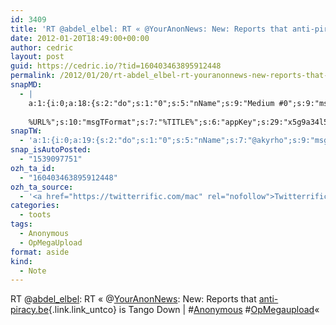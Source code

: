 ```yaml
---
id: 3409
title: 'RT @abdel_elbel: RT « @YourAnonNews: New: Reports that anti-piracy.be is Tango Down | #Anonymous #OpMegaupload »'
date: 2012-01-20T18:49:00+00:00
author: cedric
layout: post
guid: https://cedric.io/?tid=160403463895912448
permalink: /2012/01/20/rt-abdel_elbel-rt-youranonnews-new-reports-that-anti-piracy-be-is-tango-down-anonymous-opmegaupload/
snapMD:
  - |
    a:1:{i:0;a:18:{s:2:"do";s:1:"0";s:5:"nName";s:9:"Medium #0";s:9:"msgFormat";s:19:"%FULLTEXT%
    
    %URL%";s:10:"msgTFormat";s:7:"%TITLE%";s:6:"appKey";s:29:"x5g9a34l5z294i5y2q284e4g54454";s:6:"appSec";s:85:"d3h0a44e4s2b4i5u2r234m5f5b4v2l5q2a444h574347464a454x2w20374447494c484b4w2c464f5u2d4z2";s:8:"inclTags";s:1:"1";s:7:"fltrsOn";i:0;s:5:"fltrs";a:0:{}s:7:"proxyOn";i:0;s:7:"useSURL";i:0;s:1:"v";i:350;s:4:"publ";s:1:"0";s:11:"accessToken";s:65:"2353413aa5437433e5648ccf74a16119308317c52d1a24d8ed99f26add037528a";s:12:"appAppUserID";s:65:"104b21fd8da79171a6e7bf800d03b4b761204f242935e05d2d86850a6b1635f77";s:14:"appAppUserName";s:26:"Cédric Bousmanne (akyrho)";s:13:"appAppUserURL";s:26:"https://medium.com/@akyrho";s:7:"pubList";a:0:{}}}
snapTW:
  - 'a:1:{i:0;a:19:{s:2:"do";s:1:"0";s:5:"nName";s:7:"@akyrho";s:9:"msgFormat";s:26:"%TITLE%. %EXCERPT% - %URL%";s:6:"appKey";s:55:"x5g9a8325v2y475r3c4m48584n53446p423r3r5u3e356j5j3k4r2p3";s:6:"appSec";s:105:"d3h0a94o46415u594v3q5l5n5l4r4x474x4j484o473u4i5w2m4k494z2k344n306n5r3l5v2s554p4n3p3k45495c3z4v4d3m3u5w525";s:7:"fltrsOn";i:0;s:5:"fltrs";a:0:{}s:7:"proxyOn";i:0;s:7:"useSURL";i:0;s:1:"v";i:350;s:5:"twURL";s:25:"http://twitter.com/akyrho";s:11:"accessToken";s:50:"6678782-Eyg60SCeh7762DEIsYtTPD5GVeOuSN8ATMdF2Lpppe";s:14:"accessTokenSec";s:45:"PgGDCbcYLJnR5esZjY9ID72A33mUNCYnQwaQTBsojSJNa";s:5:"tw140";i:0;s:10:"riComments";s:1:"1";s:11:"riCommentsM";s:1:"1";s:12:"riCommentsAA";s:1:"1";s:8:"attchImg";s:1:"1";s:9:"wpImgSize";s:4:"full";}}'
snap_isAutoPosted:
  - "1539097751"
ozh_ta_id:
  - "160403463895912448"
ozh_ta_source:
  - '<a href="https://twitterrific.com/mac" rel="nofollow">Twitterrific for Mac</a>'
categories:
  - toots
tags:
  - Anonymous
  - OpMegaUpload
format: aside
kind:
  - Note
---
```

RT <span class="username username_linked">@<a href="https://twitter.com/abdel_elbel" title="Abdelmoghith">abdel_elbel</a></span>: RT « <span class="username username_linked">@<a href="https://twitter.com/YourAnonNews" title="Anonymous">YourAnonNews</a></span>: New: Reports that [anti-piracy.be](http://www.anti-piracy.be "http://www.anti-piracy.be"){.link.link_untco} is Tango Down | <span class="hashtag hashtag_local">#<a href="https://cedric.io/tag/anonymous/">Anonymous</a> <span class="hashtag hashtag_local">#<a href="https://cedric.io/tag/opmegaupload/">OpMegaupload</a>« </p>